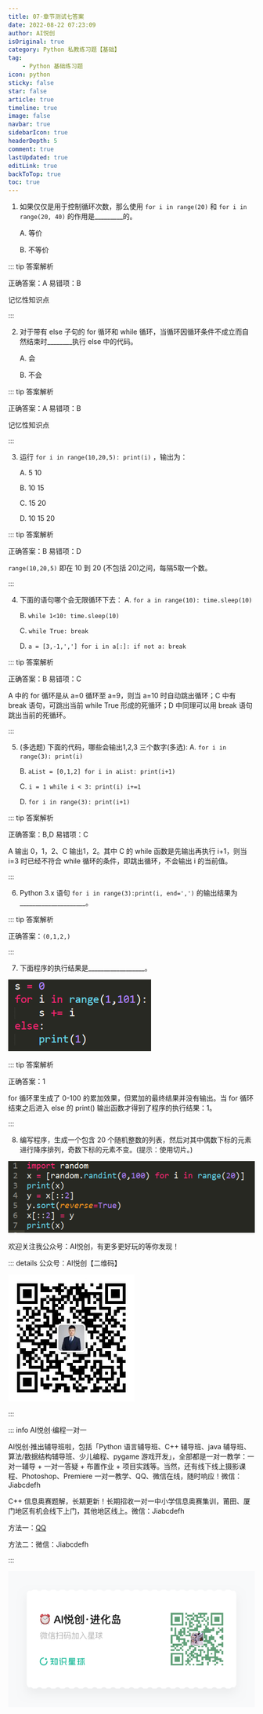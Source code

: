 ```yaml
---
title: 07-章节测试七答案
date: 2022-08-22 07:23:09
author: AI悦创
isOriginal: true
category: Python 私教练习题【基础】
tag:
    - Python 基础练习题
icon: python
sticky: false
star: false
article: true
timeline: true
image: false
navbar: true
sidebarIcon: true
headerDepth: 5
comment: true
lastUpdated: true
editLink: true
backToTop: true
toc: true
---
```


1. 如果仅仅是用于控制循环次数，那么使用 `for i in range(20)` 和 `for i in range(20, 40)` 的作用是_________的。

    A. 等价

    B. 不等价

::: tip 答案解析

正确答案：A 易错项：B

记忆性知识点

:::

2. 对于带有 else 子句的 for 循环和 while 循环，当循环因循环条件不成立而自然结束时________执行 else 中的代码。

    A. 会

    B. 不会

::: tip 答案解析

正确答案：A 易错项：B

记忆性知识点

:::

3. 运行 `for i in range(10,20,5): print(i)` ，输出为：

    A. 5 10

    B. 10 15

    C. 15 20

    D. 10 15 20

::: tip 答案解析

正确答案：B 易错项：D

`range(10,20,5)` 即在 10 到 20 (不包括 20)之间，每隔5取一个数。

:::

4. 下面的语句哪个会无限循环下去：
    A. `for a in range(10): time.sleep(10)`

    B. `while 1<10: time.sleep(10)`

    C. `while True: break`

    D. `a = [3,-1,','] for i in a[:]: if not a: break`

::: tip 答案解析

正确答案：B 易错项：C

A 中的 for 循环是从 a=0 循环至 a=9，则当 a=10 时自动跳出循环；C 中有 break 语句，可跳出当前 while True 形成的死循环；D 中同理可以用 break 语句跳出当前的死循环。

:::

5. (多选题) 下面的代码，哪些会输出1,2,3 三个数字(多选):
    A. `for i in range(3): print(i)`

    B. `aList = [0,1,2] for i in aList: print(i+1)`

    C. `i = 1 while i < 3: print(i) i+=1`

    D. `for i in range(3): print(i+1)`

::: tip 答案解析

正确答案：B,D 易错项：C

A 输出 0，1，2、C 输出1，2。其中 C 的 while 函数是先输出再执行 i+1，则当 i=3 时已经不符合 while 循环的条件，即跳出循环，不会输出 i 的当前值。

:::

6. Python 3.x 语句 `for i in range(3):print(i, end=',')` 的输出结果为_____________________。 

::: tip 答案解析

正确答案：`(0,1,2,)`

:::

7. 下面程序的执行结果是__________________。

![img](./answer7.assets/addcf8b06660d79b35f793b5cfbd87d0.png)

::: tip 答案解析

正确答案：1

for 循环里生成了 0-100 的累加效果，但累加的最终结果并没有输出。当 for 循环结束之后进入 else 的 print() 输出函数才得到了程序的执行结果：1。

:::

8. 编写程序，生成一个包含 20 个随机整数的列表，然后对其中偶数下标的元素进行降序排列，奇数下标的元素不变。(提示：使用切片。)

![img](./answer7.assets/f9c31ee65b2b145fe35737617491bb39.png)

欢迎关注我公众号：AI悦创，有更多更好玩的等你发现！

::: details 公众号：AI悦创【二维码】

![](/gzh.jpg)

:::

::: info AI悦创·编程一对一

AI悦创·推出辅导班啦，包括「Python 语言辅导班、C++ 辅导班、java 辅导班、算法/数据结构辅导班、少儿编程、pygame 游戏开发」，全部都是一对一教学：一对一辅导 + 一对一答疑 + 布置作业 + 项目实践等。当然，还有线下线上摄影课程、Photoshop、Premiere 一对一教学、QQ、微信在线，随时响应！微信：Jiabcdefh

C++ 信息奥赛题解，长期更新！长期招收一对一中小学信息奥赛集训，莆田、厦门地区有机会线下上门，其他地区线上。微信：Jiabcdefh

方法一：[QQ](http://wpa.qq.com/msgrd?v=3&uin=1432803776&site=qq&menu=yes)

方法二：微信：Jiabcdefh

:::

![](/zsxq.jpg)


